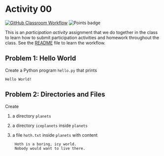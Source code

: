 # Activity 00
[![GitHub Classroom Workflow](../../workflows/GitHub%20Classroom%20Workflow/badge.svg?branch=main)](../../actions/workflows/classroom.yml) ![Points badge](../../blob/badges/.github/badges/points.svg)

This is an *participation activity* assignment that we do together in
the class to learn how to submit participation activities and homework
throughout the class. See the [README](README.md) file to learn the
workflow.

## Problem 1: Hello World

Create a Python program `hello.py` that prints 

    Hello World!


## Problem 2: Directories and Files

Create
1. a directory `planets` 
2. a directory `iceplanets` inside `planets`
3. a file `hoth.txt` inside `planets` with content

        Hoth is a boring, icy world.
        Nobody would want to live there.
	  
	  



